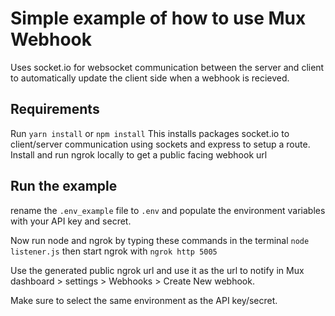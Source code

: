 # Simple example of how to use Mux Webhook
Uses socket.io for websocket communication between the server and client to automatically update the client side when a webhook is recieved. 

## Requirements 
Run ```yarn install``` or ```npm install```
This installs packages socket.io to client/server communication using sockets and express to setup a route.
Install and run ngrok locally to get a public facing webhook url

## Run the example
rename the ```.env_example``` file to ```.env``` and populate the environment variables with your API key and secret.

Now run node and ngrok by typing these commands in the terminal ```node listener.js``` then start ngrok with ```ngrok http 5005```

Use the generated public ngrok url and use it as the url to notify in Mux dashboard > settings > Webhooks > Create New webhook. 

Make sure to select the same environment as the API key/secret. 